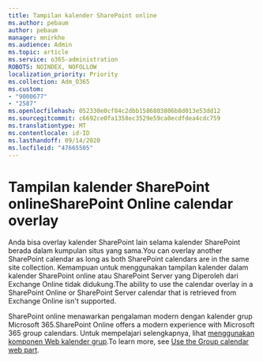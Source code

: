 ```yaml
---
title: Tampilan kalender SharePoint online
ms.author: pebaum
author: pebaum
manager: mnirkhe
ms.audience: Admin
ms.topic: article
ms.service: o365-administration
ROBOTS: NOINDEX, NOFOLLOW
localization_priority: Priority
ms.collection: Adm_O365
ms.custom:
- "9000677"
- "2587"
ms.openlocfilehash: 052330e0cf84c2dbb1586803806b8d013e53dd12
ms.sourcegitcommit: c6692ce0fa1358ec3529e59ca0ecdfdea4cdc759
ms.translationtype: MT
ms.contentlocale: id-ID
ms.lasthandoff: 09/14/2020
ms.locfileid: "47665505"
---
```

# <a name="sharepoint-online-calendar-overlay"></a><span data-ttu-id="b1877-102">Tampilan kalender SharePoint online</span><span class="sxs-lookup"><span data-stu-id="b1877-102">SharePoint Online calendar overlay</span></span>

<span data-ttu-id="b1877-103">Anda bisa overlay kalender SharePoint lain selama kalender SharePoint berada dalam kumpulan situs yang sama.</span><span class="sxs-lookup"><span data-stu-id="b1877-103">You can overlay another SharePoint calendar as long as both SharePoint calendars are in the same site collection.</span></span> <span data-ttu-id="b1877-104">Kemampuan untuk menggunakan tampilan kalender dalam kalender SharePoint online atau SharePoint Server yang Diperoleh dari Exchange Online tidak didukung.</span><span class="sxs-lookup"><span data-stu-id="b1877-104">The ability to use the calendar overlay in a SharePoint Online or SharePoint Server calendar that is retrieved from Exchange Online isn't supported.</span></span>

<span data-ttu-id="b1877-105">SharePoint online menawarkan pengalaman modern dengan kalender grup Microsoft 365.</span><span class="sxs-lookup"><span data-stu-id="b1877-105">SharePoint Online offers a modern experience with Microsoft 365 group calendars.</span></span> <span data-ttu-id="b1877-106">Untuk mempelajari selengkapnya, lihat [menggunakan komponen Web kalender grup](https://support.microsoft.com/en-us/office/use-the-group-calendar-web-part-eaf3c04d-5699-48cb-8b5e-3caa887d51ce).</span><span class="sxs-lookup"><span data-stu-id="b1877-106">To learn more, see [Use the Group calendar web part](https://support.microsoft.com/en-us/office/use-the-group-calendar-web-part-eaf3c04d-5699-48cb-8b5e-3caa887d51ce).</span></span>
